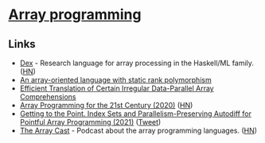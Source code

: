 # [Array programming](https://en.wikipedia.org/wiki/Array_programming)

## Links

- [Dex](https://github.com/google-research/dex-lang) - Research language for array processing in the Haskell/ML family. ([HN](https://news.ycombinator.com/item?id=21364413))
- [An array-oriented language with static rank polymorphism](http://www.ccs.neu.edu/home/jrslepak/typed-j.pdf)
- [Efficient Translation of Certain Irregular Data-Parallel Array Comprehensions](http://hiperfit.dk/pdf/fut-comprehensions.pdf)
- [Array Programming for the 21st Century (2020)](https://www.youtube.com/watch?v=x1FoTYnJxeY) ([HN](https://news.ycombinator.com/item?id=25146654))
- [Getting to the Point. Index Sets and Parallelism-Preserving Autodiff for Pointful Array Programming (2021)](https://arxiv.org/abs/2104.05372) ([Tweet](https://twitter.com/apaszke/status/1381941073312952320))
- [The Array Cast](https://www.arraycast.com/) - Podcast about the array programming languages. ([HN](https://news.ycombinator.com/item?id=27209093))
